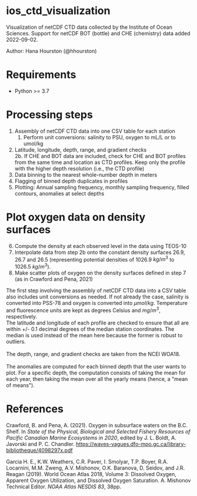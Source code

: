# ios_ctd_visualization
Visualization of netCDF CTD data collected by the Institute of Ocean Sciences. Support for netCDF BOT (bottle) and CHE (chemistry) data added 2022-09-02.

Author: Hana Hourston (@hhourston)

# Requirements
* Python >= 3.7

# Processing steps
1. Assembly of netCDF CTD data into one CSV table for each station
   1. Perform unit conversions: salinity to PSU, oxygen to mL/L or to umol/kg
2. Latitude, longitude, depth, range, and gradient checks \
   2b. If CHE and BOT data are included, check for CHE and BOT profiles from the same time and location as CTD profiles. Keep only the profile with the higher depth resolution (i.e., the CTD profile) 
3. Data binning to the nearest whole-number depth in meters
4. Flagging of binned depth duplicates in profiles
5. Plotting: Annual sampling frequency, monthly sampling frequency, filled contours, anomalies at select depths

# Plot oxygen data on density surfaces
6. Compute the density at each observed level in the data using TEOS-10
7. Interpolate data from step 2b onto the constant density surfaces 26.9, 26.7 and 26.5 (representing potential densities of 1026.9 $kg/m^3$ to 1026.5 $kg/m^3$).
8. Make scatter plots of oxygen on the density surfaces defined in step 7 (as in Crawford and Pena, 2021)

The first step involving the assembly of netCDF CTD data into a CSV table also includes unit conversions as needed. If not already the case, salinity is converted into PSS-78 and oxygen is converted into $\mu mol/kg$. Temperature and fluorescence units are kept as degrees Celsius and $mg/m^3$, respectively.
\
The latitude and longitude of each profile are checked to ensure that all are within +/- 0.1 decimal degrees of the median station coordinates. The median is used instead of the mean here because the former is robust to outliers.  
\
The depth, range, and gradient checks are taken from the NCEI WOA18.  
\
The anomalies are computed for each binned depth that the user wants to plot. For a specific depth, the computation consists of taking the mean for each year, then taking the mean over all the yearly means (hence, a "mean of means"). 

# References
Crawford, B. and Pena, A. (2021). Oxygen in subsurface waters on the B.C. Shelf. In *State of the Physical, Biological and Selected Fishery Resources of Pacific Canadian Marine Ecosystems in 2020*, edited by J. L. Boldt, A. Javorski and P. C. Chandler. https://waves-vagues.dfo-mpo.gc.ca/library-bibliotheque/4098297x.pdf

Garcia H. E., K.W. Weathers, C.R. Paver, I. Smolyar, T.P. Boyer, R.A. Locarnini, M.M. Zweng, A.V. Mishonov, O.K. Baranova, D. Seidov, and J.R. Reagan (2019). World Ocean Atlas 2018, Volume 3: Dissolved Oxygen, Apparent Oxygen Utilization, and Dissolved Oxygen Saturation. A. Mishonov Technical Editor. *NOAA Atlas NESDIS 83*, 38pp.
